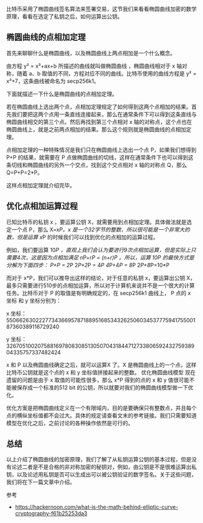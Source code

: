 比特币采用了椭圆曲线签名算法来签署交易，这节我们来看看椭圆曲线加密的数学原理，看看在选定了私钥之后，如何运算出公钥。

## 椭圆曲线的点相加定理

首先来聊聊什么是椭圆曲线，以及椭圆曲线上两点相加是一个什么概念。

由方程 y² = x³+ax+b 所描述的曲线就叫做椭圆曲线 ，椭圆曲线相对于 x 轴对称，随着 a、b 取值的不同，方程对应不同的曲线。比特币使用的曲线方程是 y² = x³+7，这条曲线被命名为 secp256k1。

下面就描述一下什么是椭圆曲线的点相加定理。

若在椭圆曲线上选出两个点，点相加定理规定了如何得到这两个点相加的结果。首先我们要把这两个点用一条直线连接起来，那么在通常条件下可以得到这条直线与椭圆曲线相交的第三个点。然后再找到第三个点相对 x 轴的对称点，这个点也在椭圆曲线上，就是之前两点相加的结果。那么这个规则就是椭圆曲线的点相加定理。

点相加定理的一种特殊情况是我们只在椭圆曲线上选出一个点 P，如果我们想得到 P+P 的结果，就需要在 P 点做椭圆曲线的切线，这样在通常条件下也可以得到这条切线和椭圆曲线的另外一个交点，找到这个交点相对 x 轴的对称点 Q，那么 Q=P+P=2*P。

这样点相加定理就介绍完毕。

## 优化点相加运算过程

已知比特币的私钥 x ，要运算公钥 X，就需要用到点相加定理。具体做法就是选定一个点 P，那么 X=x*P。x 是一个32字节的整数，所以很可能是一个非常大的数，但是运算 x*P 的时候我们可以找到优化的点相加的运算过程。

例如，我们要运算 10*P ，直观上我们会认为要进行9次点相加运算，但是实际上只需要4次，这是因为点相加满足 n*P+r*P = (n+r)*P 。所以，运算 10*P 的最快方式是分解为下面四步：
P+P = 2*P
2*P+2*P = 4*P
4*P+4*P = 8*P
2*P+8*P=10*P

而对于 x*P，我们可以推导出这样的结论，对于任意的私钥 x，要运算出公钥 X，最多只需要进行510步的点相加运算，所以对于计算机来说并不是一个很大的计算任务。比特币对于 P 的取值是有明确规定的，在 secp256k1 曲线上， P 点的 x 坐标 和 y 坐标分别为：

x 坐标：
55066263022277343669578718895168534326250603453777594175500187360389116729240 

y 坐标：
32670510020758816978083085130507043184471273380659243275938904335757337482424

x 和 P 以及椭圆曲线确定之后，就可以运算X 了。X 是椭圆曲线上的一个点，这样比特币公钥就是这个点的 x 和 y 坐标值拼接起来的整数。
优化椭圆曲线模型
现在遗留的问题是由于 x 取值的可能性很多，那么 x*P 得到的点的 x 和 y 值很可能不能被保存成一个标准的512 bit 的公钥，所以就要对我们的椭圆曲线模型做一下优化。

优化方案是把椭圆曲线定义在一个有限域内，目的是要确保只有整数点，并且每个点的横纵坐标值都不会过大。具体的规定请查看文末的参考链接。我们只需要知道模型在优化之后，之前讨论的各种操作依然是可行的。

## 总结

以上介绍了椭圆曲线的加密原理，我们了解了从私钥运算公钥的基本过程，但是没有论述二者是不是合格的非对称加密的秘钥对，例如，由公钥是不是很难运算出私钥，以及论述用私钥是否可以生成出可以被公钥验证的数字签名。关于这些问题，我们将在下一篇文章中介绍。


参考
- https://hackernoon.com/what-is-the-math-behind-elliptic-curve-cryptography-f61b25253da3
